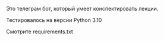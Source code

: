 Это телеграм бот, который умеет конспектировать лекции.

Тестировалось на версии Python 3.10

Смотрите requirements.txt
